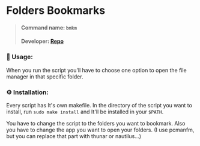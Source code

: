 # Folders Bookmarks

> #### Command name: `bmkm`
>
> #### Developer: [Repo](https://github.com/sumnerevans/menu-calc)

### 📄 Usage:

When you run the script you'll have to choose one option to open the file manager in that specific folder.

### ⚙️ Installation:

Every script has It's own makefile. In the directory of the script you want to install, run `sudo make install` and It'll be installed in your `$PATH`.

You have to change the script to the folders you want to bookmark. Also you have to change the app you want to open your folders. (I use pcmanfm, but you can replace that part with thunar or nautilus...)
